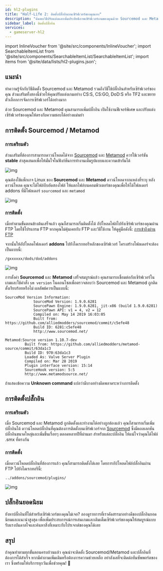 ```yaml
---
id: hl2-plugins
title: "Half-Life 2: ติดตั้งปลั๊กอินบนเซิร์ฟเวอร์ของคุณเอง"
description: "ค้นพบวิธีปรับแต่งและเพิ่มประสิทธิภาพเซิร์ฟเวอร์เกมของคุณด้วย Sourcemod และ Metamod เพื่อการจัดการและฟีเจอร์ที่ดีกว่า → เรียนรู้เพิ่มเติมตอนนี้"
sidebar_label: ติดตั้งปลั๊กอิน
services:
  - gameserver-hl2
---
```


import InlineVoucher from '@site/src/components/InlineVoucher';
import SearchableItemList from '@site/src/components/SearchableItemList/SearchableItemList';
import items from '@site/data/lists/hl2-plugins.json';


## แนะนำ

ทำความรู้จักกับวิธีติดตั้ง Sourcemod และ Metamod รวมถึงวิธีใช้ปลั๊กอินสำหรับเซิร์ฟเวอร์ของคุณ ส่วนเสริมทั้งสองนี้ช่วยให้คุณปรับแต่งเกมอย่าง CS:S, CS:GO, DoD:S หรือ TF2 และขยายตัวเลือกการจัดการเซิร์ฟเวอร์ได้อย่างมาก

ด้วย Sourcemod และ Metamod คุณสามารถเพิ่มปลั๊กอิน เปิดใช้งานฟีเจอร์พิเศษ และปรับแต่งเซิร์ฟเวอร์ของคุณให้ตรงกับความชอบได้อย่างแม่นยำ

<InlineVoucher />



## การติดตั้ง Sourcemod / Metamod

### การเตรียมตัว

ส่วนเสริมที่ต้องการสามารถดาวน์โหลดได้จาก [Sourcemod](https://sourcemod.net/) และ [Metamod](https://www.sourcemm.net/downloads.php?branch=stable) ควรใช้เวอร์ชัน **stable** ล่าสุดเสมอเพื่อให้มั่นใจในฟังก์ชันการทำงานเต็มรูปแบบและความเข้ากันได้

![img](https://screensaver01.zap-hosting.com/index.php/s/STp7pRgjYS4c4yg/preview)

คุณต้องใช้แพ็กเกจ Linux ของ **Sourcemod** และ **Metamod** ดาวน์โหลดจากแหล่งที่ระบุ หลังดาวน์โหลด คุณจะได้ไฟล์บีบอัดสองไฟล์ ให้แตกไฟล์บนคอมพิวเตอร์ของคุณเพื่อให้ได้โฟลเดอร์ addons ที่มีโฟลเดอร์ `sourcemod` และ `metamod`

![img](https://screensaver01.zap-hosting.com/index.php/s/WbxyRK8FM7GKxqt/preview)

### การติดตั้ง

เมื่อทำตามขั้นตอนข้างต้นเสร็จแล้ว คุณก็สามารถเริ่มติดตั้งได้ อัปโหลดไฟล์ไปยังเซิร์ฟเวอร์ของคุณผ่าน FTP โดยใช้โปรแกรม FTP หากคุณไม่คุ้นเคยกับ FTP และวิธีใช้งาน ให้ดูคู่มือดังนี้: [การเข้าถึงผ่าน FTP](gameserver-ftpaccess.md)

จากนั้นให้อัปโหลดโฟลเดอร์ **addons** ไปยังไดเรกทอรีหลักของเซิร์ฟเวอร์ โครงสร้างโฟลเดอร์จะต้องเป็นแบบนี้:

```
/gxxxxxx/dods/dod/addons
```

![img](https://screensaver01.zap-hosting.com/index.php/s/JzWxPT3yP4zAsHz/preview)

การตั้งค่า **Sourcemod** และ **Metamod** เสร็จสมบูรณ์แล้ว คุณสามารถเชื่อมต่อกับเซิร์ฟเวอร์ในเกมและใช้คำสั่ง ``sm version`` ในคอนโซลเพื่อตรวจสอบว่า Sourcemod และ Metamod ถูกติดตั้งเรียบร้อยหรือไม่ ผลลัพธ์ควรเป็นแบบนี้:

```
SourceMod Version Information:
             SourceMod Version: 1.9.0.6281
             SourcePawn Engine: 1.9.0.6281, jit-x86 (build 1.9.0.6281)
             SourcePawn API: v1 = 4, v2 = 12
             Compiled on: May 14 2019 16:03:05
             Built from: https://github.com/alliedmodders/sourcemod/commit/c5efe48
             Build ID: 6281:c5efe48
             http://www.sourcemod.net/
```
```             
Metamod:Source version 1.10.7-dev
         Built from: https://github.com/alliedmodders/metamod-source/commit/63da1c3
         Build ID: 970:63da1c3
         Loaded As: Valve Server Plugin
         Compiled on: Mar 28 2019
         Plugin interface version: 15:14
         SourceHook version: 5:5
         http://www.metamodsource.net/
```

ถ้าแสดงข้อความ **Unknown command** แปลว่ามีบางอย่างผิดพลาดระหว่างการติดตั้ง



## การติดตั้งปลั๊กอิน

### การเตรียมตัว

เมื่อ Sourcemod และ Metamod ถูกติดตั้งและทำงานได้อย่างถูกต้องแล้ว คุณก็สามารถเริ่มเพิ่มปลั๊กอินได้ ดาวน์โหลดปลั๊กอินที่คุณต้องการติดตั้งบนเซิร์ฟเวอร์จาก [Sourcemod](https://sourcemod.net/) ซึ่งมีคอลเลกชันปลั๊กอินขนาดใหญ่และเพิ่มขึ้นเรื่อยๆ ตลอดหลายปีที่ผ่านมา สำหรับแต่ละปลั๊กอิน ให้แน่ใจว่าคุณได้ไฟล์ .smx ที่ตรงกัน

### การติดตั้ง

เมื่อดาวน์โหลดปลั๊กอินที่ต้องการแล้ว คุณก็สามารถติดตั้งได้เลย โดยการอัปโหลดไฟล์ปลั๊กอินผ่าน FTP ไปยังไดเรกทอรีนี้:

```
../addons/sourcemod/plugins/
```


![img](https://screensaver01.zap-hosting.com/index.php/s/A6E4cQCwQnoqTKc/preview)



## ปลั๊กอินยอดนิยม
ยังหาปลั๊กอินที่ใช่สำหรับเซิร์ฟเวอร์ของคุณไม่เจอ? ลองดูรายการที่เราคัดสรรมาอย่างดีของปลั๊กอินยอดนิยมและแนะนำสูงสุด เพื่อเพิ่มประสบการณ์การเล่นเกมและเติมเต็มเซิร์ฟเวอร์ของคุณให้สมบูรณ์แบบ รับแรงบันดาลใจและค้นหาสิ่งที่เหมาะกับโปรเจกต์ของคุณได้เลย
<SearchableItemList items={items} />


## สรุป

ถ้าคุณทำตามทุกขั้นตอนครบถ้วนแล้ว คุณน่าจะติดตั้ง Sourcemod/Metamod และปลั๊กอินที่ต้องการได้สำเร็จ หากมีคำถามเพิ่มเติมหรือต้องการความช่วยเหลือ อย่าลังเลที่จะติดต่อทีมซัพพอร์ตของเรา ซึ่งพร้อมให้บริการทุกวันเพื่อช่วยคุณ! 🙂 

<InlineVoucher />